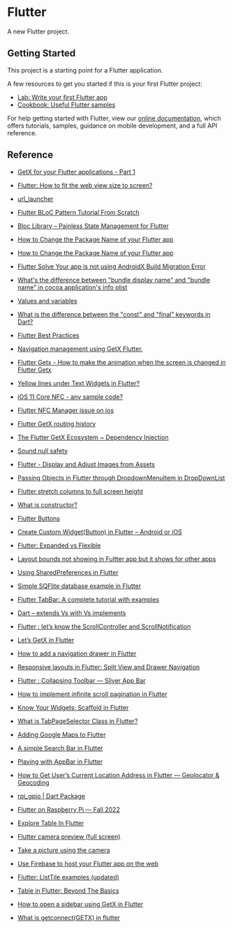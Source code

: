 # Flutter

A new Flutter project.

## Getting Started

This project is a starting point for a Flutter application.

A few resources to get you started if this is your first Flutter project:

- [Lab: Write your first Flutter app](https://flutter.dev/docs/get-started/codelab)
- [Cookbook: Useful Flutter samples](https://flutter.dev/docs/cookbook)

For help getting started with Flutter, view our
[online documentation](https://flutter.dev/docs), which offers tutorials,
samples, guidance on mobile development, and a full API reference.

## Reference

- [GetX for your Flutter applications - Part 1](https://techblog.geekyants.com/getx-for-your-flutter-applications-part-1)

- [Flutter: How to fit the web view size to screen?](https://stackoverflow.com/questions/62113082/flutter-how-to-fit-the-web-view-size-to-screen)

- [url_launcher](https://pub.dev/packages/url_launcher#configuration)

- [Flutter BLoC Pattern Tutorial From Scratch](https://www.youtube.com/watch?v=oxeYeMHVLII)

- [Bloc Library – Painless State Management for Flutter](https://www.youtube.com/watch?v=nQMfaQeCL6M&feature=youtu.be)

- [How to Change the Package Name of your Flutter app](https://medium.com/@skyblazar.cc/how-to-change-the-package-name-of-your-flutter-app-4529e6e6e6fc)

- [How to Change the Package Name of your Flutter app](https://medium.com/@skyblazar.cc/how-to-change-the-package-name-of-your-flutter-app-4529e6e6e6fc)

- [Flutter Solve Your app is not using AndroidX Build Migration Error](https://flutter-examples.com/your-app-is-not-using-androidx-flutter/)

- [What's the difference between "bundle display name" and "bundle name" in cocoa application's info plist](https://stackoverflow.com/questions/3465792/whats-the-difference-between-bundle-display-name-and-bundle-name-in-cocoa-a)

- [Values and variables](https://flutterbyexample.com/lesson/values-and-variables)

- [What is the difference between the "const" and "final" keywords in Dart?](https://stackoverflow.com/questions/50431055/what-is-the-difference-between-the-const-and-final-keywords-in-dart)

- [Flutter Best Practices](https://medium.com/nonstopio/flutter-best-practices-c3db1c3cd694)

- [Navigation management using GetX Flutter.](https://medium.com/@iamrutudhvaj/getx-flutter-b3781be2b644)

- [Flutter Getx - How to make the animation when the screen is changed in Flutter Getx](https://softwarezay.com/notes/467_flutter-getx-how-to-make-the-animation-when-the-screen-is-changed-in-flutter-getx)

- [Yellow lines under Text Widgets in Flutter?](https://stackoverflow.com/questions/47114639/yellow-lines-under-text-widgets-in-flutter)

- [iOS 11 Core NFC - any sample code?](https://stackoverflow.com/questions/44380305/ios-11-core-nfc-any-sample-code#:~:text=Updated%20for%20second%20Xcode%20beta,enable%20%22NFC%20Tag%20Reading%22.)

- [Flutter NFC Manager issue on ios](https://stackoverflow.com/questions/68851357/flutter-nfc-manager-issue-on-ios)

- [Flutter GetX routing history](https://stackoverflow.com/questions/64684952/flutter-getx-routing-history)

- [The Flutter GetX Ecosystem ~ Dependency Injection](https://medium.com/flutter-community/the-flutter-getx-ecosystem-dependency-injection-8e763d0ec6b9)

- [Sound null safety](https://dart.dev/null-safety)

- [Flutter - Display and Adjust Images from Assets](https://www.woolha.com/tutorials/flutter-display-and-adjust-images-from-assets)

- [Passing Objects in Flutter through DropdownMenuItem in DropDownList](https://stackoverflow.com/questions/61111194/passing-objects-in-flutter-through-dropdownmenuitem-in-dropdownlist)

- [Flutter stretch columns to full screen height](https://stackoverflow.com/questions/57203505/flutter-stretch-columns-to-full-screen-height)

- [What is constructor?](https://www.javatpoint.com/dart-constructor)

- [Flutter Buttons](https://www.javatpoint.com/flutter-buttons)

- [Create Custom Widget(Button) in Flutter – Android or iOS](https://www.coderzheaven.com/2019/01/03/create-custom-widgetbutton-in-flutter-android-or-ios/)

- [Flutter: Expanded vs Flexible](https://stackoverflow.com/questions/52645944/flutter-expanded-vs-flexible#:~:text=Flexible%20takes%20only%20the%20needed,Expanded%20widget%20for%20more%20info.&text=Flexible%20and%20Container%20both%20take%20the%20needed%20space.&text=What%20confused%20me%20is%20the,child%20of%20Flexible%20or%20Expanded%20.)

- [Layout bounds not showing in Fultter app but it shows for other apps](https://stackoverflow.com/questions/54821625/layout-bounds-not-showing-in-fultter-app-but-it-shows-for-other-apps)

- [Using SharedPreferences in Flutter](https://medium.flutterdevs.com/using-sharedpreferences-in-flutter-251755f07127)

- [Simple SQFlite database example in Flutter](https://suragch.medium.com/simple-sqflite-database-example-in-flutter-e56a5aaa3f91)

- [Flutter TabBar: A complete tutorial with examples](https://blog.logrocket.com/flutter-tabbar-a-complete-tutorial-with-examples/)

- [Dart – extends Vs with Vs implements](https://www.geeksforgeeks.org/dart-extends-vs-with-vs-implements/)

- [Flutter : let’s know the ScrollController and ScrollNotification](https://medium.com/@diegoveloper/flutter-lets-know-the-scrollcontroller-and-scrollnotification-652b2685a4ac)

- [Let’s GetX in Flutter](https://medium.com/mindful-engineering/lets-getx-in-flutter-4eaff2826ac7)

- [How to add a navigation drawer in Flutter](https://blog.logrocket.com/how-to-add-navigation-drawer-flutter/)

- [Responsive layouts in Flutter: Split View and Drawer Navigation](https://codewithandrea.com/articles/flutter-responsive-layouts-split-view-drawer-navigation/)

- [Flutter : Collapsing Toolbar — Sliver App Bar](https://medium.com/@diegoveloper/flutter-collapsing-toolbar-sliver-app-bar-14b858e87abe)

- [How to implement infinite scroll pagination in Flutter](https://blog.logrocket.com/implement-infinite-scroll-pagination-flutter/)

- [Know Your Widgets: Scaffold in Flutter](https://medium.flutterdevs.com/know-your-widgets-scaffold-in-flutter-292b8bc1281)

- [What is TabPageSelector Class in Flutter?](https://medium.com/@pankajdas09/what-is-tabpageselector-class-in-flutter-2d977da2d53e)

- [Adding Google Maps to Flutter](https://medium.com/flutter/google-maps-and-flutter-cfb330f9a245)

- [A simple Search Bar in Flutter](https://medium.com/codechai/a-simple-search-bar-in-flutter-f99aed68f523)

- [Playing with AppBar in Flutter](https://medium.com/codechai/playing-with-appbar-in-flutter-3a8abd9b982a)

- [How to Get User’s Current Location Address in Flutter — Geolocator & Geocoding](https://medium.com/@fernnandoptr/how-to-get-users-current-location-address-in-flutter-geolocator-geocoding-be563ad6f66a)

- [rpi_gpio | Dart Package](https://pub.dev/packages/rpi_gpio)

- [Flutter on Raspberry Pi — Fall 2022](https://bruce-abernethy.medium.com/flutter-on-raspberry-pi-fall-2022-ac0766839b92)

- [Explore Table In Flutter](https://medium.flutterdevs.com/explore-table-in-flutter-28726b28b5d6)

- [Flutter camera preview (full screen)](https://gist.github.com/CoderJava/1d807f633c400d0f59fdeaa86de29744)

- [Take a picture using the camera](https://docs.flutter.dev/cookbook/plugins/picture-using-camera)

- [Use Firebase to host your Flutter app on the web](https://medium.com/flutter/must-try-use-firebase-to-host-your-flutter-app-on-the-web-852ee533a469)

- [Flutter: ListTile examples (updated)](https://www.kindacode.com/article/flutter-listtile/)

- [Table in Flutter: Beyond The Basics](https://medium.com/flutter-community/table-in-flutter-beyond-the-basics-8d31b022b451)

- [How to open a sidebar using GetX in Flutter](https://stackoverflow.com/questions/67648765/how-to-open-a-sidebar-using-getx-in-flutter)

- [What is getconnect(GETX) in flutter](https://medium.com/@info.vikaasyadav/what-is-getconnect-getx-in-flutter-d2e51ed56807)
<!-- - [xxx](xxx) -->
